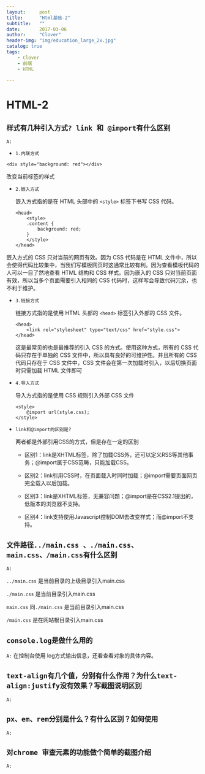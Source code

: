 ```yaml
---
layout:     post
title:      "Html基础-2"
subtitle:   ""
date:       2017-03-06
author:     "Clover"
header-img: "img/education_large_2x.jpg"
catalog: true
tags:
    - Clover
    - 前端
    - HTML

---
```


# HTML-2

## `样式有几种引入方式? link 和 @import有什么区别`

`A:`

* `1.内联方式`

```
<div style="background: red"></div>
```
改变当前标签的样式

* `2.嵌入方式`

	嵌入方式指的是在 HTML 头部中的 `<style>` 标签下书写 CSS 代码。

    ```
    <head>
        <style>
        .content {
            background: red;
        }
        </style>
    </head>
    ```
嵌入方式的 CSS 只对当前的网页有效。因为 CSS 代码是在 HTML 文件中，所以会使得代码比较集中，当我们写模板网页时这通常比较有利。因为查看模板代码的人可以一目了然地查看 HTML 结构和 CSS 样式。因为嵌入的 CSS 只对当前页面有效，所以当多个页面需要引入相同的 CSS 代码时，这样写会导致代码冗余，也不利于维护。

* `3.链接方式`

	链接方式指的是使用 HTML 头部的 `<head>` 标签引入外部的 CSS 文件。

    ```
    <head>
        <link rel="stylesheet" type="text/css" href="style.css">
    </head>
    ```

    这是最常见的也是最推荐的引入 CSS 的方式。使用这种方式，所有的 CSS 代码只存在于单独的 CSS 文件中，所以具有良好的可维护性。并且所有的 CSS 代码只存在于 CSS 文件中，CSS 文件会在第一次加载时引入，以后切换页面时只需加载 HTML 文件即可

* `4.导入方式`

	导入方式指的是使用 CSS 规则引入外部 CSS 文件
    ```
    <style>
        @import url(style.css);
    </style>
    ```

* `link和@import的区别是?`

	两者都是外部引用CSS的方式，但是存在一定的区别

	* 区别1：link是XHTML标签，除了加载CSS外，还可以定义RSS等其他事务；@import属于CSS范畴，只能加载CSS。

	* 区别2：link引用CSS时，在页面载入时同时加载；@import需要页面网页完全载入以后加载。

	* 区别3：link是XHTML标签，无兼容问题；@import是在CSS2.1提出的，低版本的浏览器不支持。

	* 区别4：link支持使用Javascript控制DOM去改变样式；而@import不支持。



## `文件路径../main.css 、./main.css、main.css、/main.css有什么区别`
`A:` 

`../main.css` 是当前目录的上级目录引入main.css

`./main.css` 是当前目录引入main.css

`main.css` 同`./main.css` 是当前目录引入main.css

`/main.css` 是在网站根目录引入main.css

## `console.log是做什么用的`
`A:`
在控制台使用 log方式输出信息，还看查看对象的具体内容。

## `text-align有几个值，分别有什么作用？为什么text-align:justify没有效果？写截图说明区别`
`A:`



## `px、em、rem分别是什么？有什么区别？如何使用`
`A:`

## `对chrome 审查元素的功能做个简单的截图介绍`
`A:`